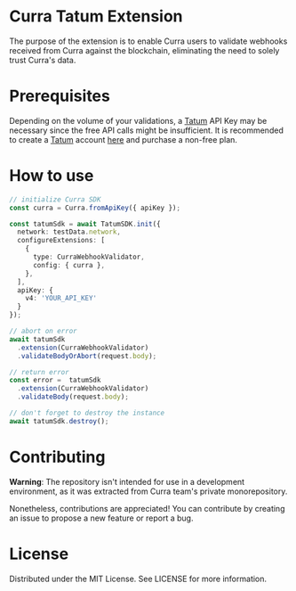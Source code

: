 # Curra Tatum Extension

The purpose of the extension is to enable Curra users to validate webhooks received from Curra against the blockchain, eliminating the need to solely trust Curra's data.

# Prerequisites

Depending on the volume of your validations, a [Tatum](https://tatum.io) API Key may be necessary since the free API calls might be insufficient. It is recommended to create a [Tatum](https://tatum.io) account [here](https://dashboard.tatum.io/signup) and purchase a non-free plan.

# How to use

```typescript
// initialize Curra SDK
const curra = Curra.fromApiKey({ apiKey });

const tatumSdk = await TatumSDK.init({
  network: testData.network,
  configureExtensions: [
    {
      type: CurraWebhookValidator,
      config: { curra },
    },
  ],
  apiKey: {
    v4: 'YOUR_API_KEY'
  }
});

// abort on error
await tatumSdk
  .extension(CurraWebhookValidator)
  .validateBodyOrAbort(request.body);

// return error
const error =  tatumSdk
  .extension(CurraWebhookValidator)
  .validateBody(request.body);

// don't forget to destroy the instance
await tatumSdk.destroy();
```

# Contributing
**Warning**:
The repository isn't intended for use in a development environment, as it was extracted from Curra team's private monorepository. 

Nonetheless, contributions are appreciated! You can contribute by creating an issue to propose a new feature or report a bug.




# License
Distributed under the MIT License. See LICENSE for more information.
